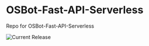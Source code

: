 # OSBot-Fast-API-Serverless
Repo for OSBot-Fast-API-Serverless

![Current Release](https://img.shields.io/badge/release-v1.2.0-blue)
